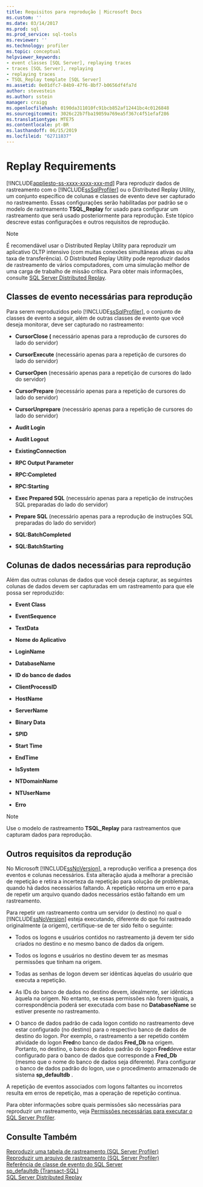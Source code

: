 ```yaml
---
title: Requisitos para reprodução | Microsoft Docs
ms.custom: ''
ms.date: 03/14/2017
ms.prod: sql
ms.prod_service: sql-tools
ms.reviewer: ''
ms.technology: profiler
ms.topic: conceptual
helpviewer_keywords:
- event classes [SQL Server], replaying traces
- traces [SQL Server], replaying
- replaying traces
- TSQL_Replay template [SQL Server]
ms.assetid: 0e01dfc7-84b9-47f6-8bf7-b0656df4fa7d
author: stevestein
ms.author: sstein
manager: craigg
ms.openlocfilehash: 0190da311010fc91bcb852af12441bc4c0126848
ms.sourcegitcommit: 3026c22b7fba19059a769ea5f367c4f51efaf286
ms.translationtype: MTE75
ms.contentlocale: pt-BR
ms.lasthandoff: 06/15/2019
ms.locfileid: "62711837"
---
```

# <a name="replay-requirements"></a>Replay Requirements
[!INCLUDE[appliesto-ss-xxxx-xxxx-xxx-md](../../includes/appliesto-ss-xxxx-xxxx-xxx-md.md)]
  Para reproduzir dados de rastreamento com o [!INCLUDE[ssSqlProfiler](../../includes/sssqlprofiler-md.md)] ou o Distributed Replay Utility, um conjunto específico de colunas e classes de evento deve ser capturado no rastreamento. Essas configurações serão habilitadas por padrão se o modelo de rastreamento **TSQL_Replay** for usado para configurar um rastreamento que será usado posteriormente para reprodução. Este tópico descreve estas configurações e outros requisitos de reprodução.  
  
> [!NOTE]  
>  É recomendável usar o Distributed Replay Utility para reproduzir um aplicativo OLTP intensivo (com muitas conexões simultâneas ativas ou alta taxa de transferência). O Distributed Replay Utility pode reproduzir dados de rastreamento de vários computadores, com uma simulação melhor de uma carga de trabalho de missão crítica. Para obter mais informações, consulte [SQL Server Distributed Replay](../../tools/distributed-replay/sql-server-distributed-replay.md).  
  
## <a name="event-classes-required-for-replay"></a>Classes de evento necessárias para reprodução  
 Para serem reproduzidos pelo [!INCLUDE[ssSqlProfiler](../../includes/sssqlprofiler-md.md)], o conjunto de classes de evento a seguir, além de outras classes de evento que você deseja monitorar, deve ser capturado no rastreamento:  
  
-   **CursorClose (** necessário apenas para a reprodução de cursores do lado do servidor)  
  
-   **CursorExecute** (necessário apenas para a repetição de cursores do lado do servidor)  
  
-   **CursorOpen** (necessário apenas para a repetição de cursores do lado do servidor)  
  
-   **CursorPrepare** (necessário apenas para a repetição de cursores do lado do servidor)  
  
-   **CursorUnprepare** (necessário apenas para a repetição de cursores do lado do servidor)  
  
-   **Audit Login**  
  
-   **Audit Logout**  
  
-   **ExistingConnection**  
  
-   **RPC Output Parameter**  
  
-   **RPC:Completed**  
  
-   **RPC:Starting**  
  
-   **Exec Prepared SQL** (necessário apenas para a repetição de instruções SQL preparadas do lado do servidor)  
  
-   **Prepare SQL** (necessário apenas para a reprodução de instruções SQL preparadas do lado do servidor)  
  
-   **SQL:BatchCompleted**  
  
-   **SQL:BatchStarting**  
  
## <a name="data-columns-required-for-replay"></a>Colunas de dados necessárias para reprodução  
 Além das outras colunas de dados que você deseja capturar, as seguintes colunas de dados devem ser capturadas em um rastreamento para que ele possa ser reproduzido:  
  
-   **Event Class**  
  
-   **EventSequence**  
  
-   **TextData**  
  
-   **Nome do Aplicativo**  
  
-   **LoginName**  
  
-   **DatabaseName**  
  
-   **ID do banco de dados**  
  
-   **ClientProcessID**  
  
-   **HostName**  
  
-   **ServerName**  
  
-   **Binary Data**  
  
-   **SPID**  
  
-   **Start Time**  
  
-   **EndTime**  
  
-   **IsSystem**  
  
-   **NTDomainName**  
  
-   **NTUserName**  
  
-   **Erro**  
  
> [!NOTE]  
>  Use o modelo de rastreamento **TSQL_Replay** para rastreamentos que capturam dados para reprodução.  
  
## <a name="other-replay-requirements"></a>Outros requisitos da reprodução  
 No Microsoft [!INCLUDE[ssNoVersion](../../includes/ssnoversion-md.md)], a reprodução verifica a presença dos eventos e colunas necessários. Esta alteração ajuda a melhorar a precisão de repetição e retira a incerteza da repetição para solução de problemas, quando há dados necessários faltando. A repetição retorna um erro e para de repetir um arquivo quando dados necessários estão faltando em um rastreamento.  
  
 Para repetir um rastreamento contra um servidor (o destino) no qual o [!INCLUDE[ssNoVersion](../../includes/ssnoversion-md.md)] esteja executando, diferente do que foi rastreado originalmente (a origem), certifique-se de ter sido feito o seguinte:  
  
-   Todos os logons e usuários contidos no rastreamento já devem ter sido criados no destino e no mesmo banco de dados da origem.  
  
-   Todos os logons e usuários no destino devem ter as mesmas permissões que tinham na origem.  
  
-   Todas as senhas de logon devem ser idênticas àquelas do usuário que executa a repetição.  
  
-   As IDs do banco de dados no destino devem, idealmente, ser idênticas àquela na origem. No entanto, se essas permissões não forem iguais, a correspondência poderá ser executada com base no **DatabaseName** se estiver presente no rastreamento.  
  
-   O banco de dados padrão de cada logon contido no rastreamento deve estar configurado (no destino) para o respectivo banco de dados de destino do logon. Por exemplo, o rastreamento a ser repetido contém atividade do logon **Fred**no banco de dados **Fred_Db** na origem. Portanto, no destino, o banco de dados padrão do logon **Fred**deve estar configurado para o banco de dados que corresponde a **Fred_Db** (mesmo que o nome do banco de dados seja diferente). Para configurar o banco de dados padrão do logon, use o procedimento armazenado de sistema **sp_defaultdb** .  
  
 A repetição de eventos associados com logons faltantes ou incorretos resulta em erros de repetição, mas a operação de repetição continua.  
  
 Para obter informações sobre quais permissões são necessárias para reproduzir um rastreamento, veja [Permissões necessárias para executar o SQL Server Profiler](../../tools/sql-server-profiler/permissions-required-to-run-sql-server-profiler.md).  
  
## <a name="see-also"></a>Consulte Também  
 [Reproduzir uma tabela de rastreamento &#40;SQL Server Profiler&#41;](../../tools/sql-server-profiler/replay-a-trace-table-sql-server-profiler.md)   
 [Reproduzir um arquivo de rastreamento &#40;SQL Server Profiler&#41;](../../tools/sql-server-profiler/replay-a-trace-file-sql-server-profiler.md)   
 [Referência de classe de evento do SQL Server](../../relational-databases/event-classes/sql-server-event-class-reference.md)   
 [sp_defaultdb &#40;Transact-SQL&#41;](../../relational-databases/system-stored-procedures/sp-defaultdb-transact-sql.md)   
 [SQL Server Distributed Replay](../../tools/distributed-replay/sql-server-distributed-replay.md)  
  
  
